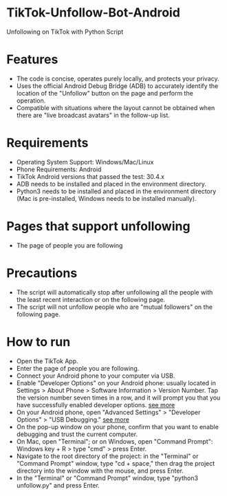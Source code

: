# TikTok-Unfollow-Bot-Android
Unfollowing on TikTok with Python Script

# Features

- The code is concise, operates purely locally, and protects your privacy.
- Uses the official Android Debug Bridge (ADB) to accurately identify the location of the "Unfollow" button on the page and perform the operation.
- Compatible with situations where the layout cannot be obtained when there are "live broadcast avatars" in the follow-up list.

# Requirements

- Operating System Support: Windows/Mac/Linux
- Phone Requirements: Android
- TikTok Android versions that passed the test: 30.4.x
- ADB needs to be installed and placed in the environment directory.
- Python3 needs to be installed and placed in the environment directory (Mac is pre-installed, Windows needs to be installed manually).

# Pages that support unfollowing

- The page of people you are following

# Precautions

- The script will automatically stop after unfollowing all the people with the least recent interaction or on the following page.
- The script will not unfollow people who are "mutual followers" on the following page.

# How to run

- Open the TikTok App.
- Enter the page of people you are following.
- Connect your Android phone to your computer via USB.
- Enable "Developer Options" on your Android phone: usually located in Settings > About Phone > Software Information > Version Number. Tap the version number seven times in a row, and it will prompt you that you have successfully enabled developer options. [see more](https://developer.android.com/studio/debug/dev-options#enable)
- On your Android phone, open "Advanced Settings" > "Developer Options" > "USB Debugging." [see more](https://developer.android.com/studio/debug/dev-options#Enable-debugging)
- On the pop-up window on your phone, confirm that you want to enable debugging and trust the current computer.
- On Mac, open "Terminal"; or on Windows, open "Command Prompt": Windows key + R > type "cmd" > press Enter.
- Navigate to the root directory of the project: in the "Terminal" or "Command Prompt" window, type "cd + space," then drag the project directory into the window with the mouse, and press Enter.
- In the "Terminal" or "Command Prompt" window, type "python3 unfollow.py" and press Enter.
